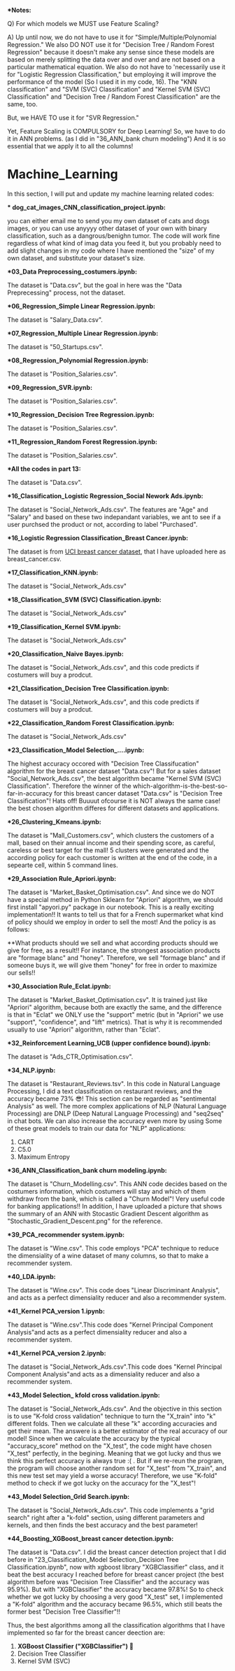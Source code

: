 <b> *Notes:</b>

Q) For which models we MUST use Feature Scaling?

A) Up until now, we do not have to use it for "Simple/Multiple/Polynomial Regression." We also DO NOT use it for "Decision Tree / Random Forest Regression" because it doesn't make any sense since these models are based on merely splitting the data over and over and are not based on a particular mathematical equation. We also do not have to 'necessarily use it for "Logistic Regression Classification," but employing it will improve the performance of the model (So I used it in my code, 16). The "KNN classification" and "SVM (SVC) Classification" and "Kernel SVM (SVC) Classification" and "Decision Tree / Random Forest Classification" are the same, too.

But, we HAVE TO use it for "SVR Regression."

Yet, Feature Scaling is COMPULSORY for Deep Learning! So, we have to do it in ANN problems. (as I did in "36_ANN_bank churn modeling") And it is so essential that we apply it to all the columns!

# Machine_Learning
In this section, I will put and update my machine learning related codes:


<b>* dog_cat_images_CNN_classification_project.ipynb:</b>

you can either email me to send you my own dataset of cats and dogs images, or you can use anyyyy other dataset of your own with binary classification, such as a dangrous/benighn tumor. The code will work fine regardless of what kind of imag data you feed it, but you probably need to add slight changes in my code where I have mentioned the "size" of my own dataset, and substitute your dataset's size.


<b> *03_Data Preprocessing_costumers.ipynb:</b>

The dataset is "Data.csv", but the goal in here was the "Data Preprecessing" process, not the dataset.

<b> *06_Regression_Simple Linear Regression.ipynb:</b>

The dataset is "Salary_Data.csv".

<b> *07_Regression_Multiple Linear Regression.ipynb:</b>

The dataset is "50_Startups.csv".

<b> *08_Regression_Polynomial Regression.ipynb:</b>

The dataset is "Position_Salaries.csv".

<b> *09_Regression_SVR.ipynb:</b>

The dataset is "Position_Salaries.csv".

<b> *10_Regression_Decision Tree Regression.ipynb:</b>
  
  The dataset is "Position_Salaries.csv".
  
  <b> *11_Regression_Random Forest Regression.ipynb:</b>
  
  The dataset is "Position_Salaries.csv".
  
  <b> *All the codes in part 13:</b>
  
  The dataset is "Data.csv".
  
  <b> *16_Classification_Logistic Regression_Social Nework Ads.ipynb:</b>
  
  The dataset is "Social_Network_Ads.csv". The features are "Age" and "Salary" and based on these two indepandant variables, we ant to see if a user purchsed the product or not, according to label "Purchased".
  
  <b> *16_Logistic Regression Classification_Breast Cancer.ipynb:</b>
  
  The dataset is from <a href="https://archive.ics.uci.edu/ml/datasets/Breast+Cancer+Wisconsin+%28Original%29">UCI breast cancer dataset</a>, that I have uploaded here as breast_cancer.csv.
  
  <b> *17_Classification_KNN.ipynb:</b>
  
  The dataset is "Social_Network_Ads.csv"
  
  
  <b> *18_Classification_SVM (SVC) Classification.ipynb:</b>
  
  The dataset is "Social_Network_Ads.csv"
  
  <b> *19_Classification_Kernel SVM.ipynb:</b>
  
  The dataset is "Social_Network_Ads.csv"
  
  <b> *20_Classification_Naive Bayes.ipynb:</b>
  
  The dataset is "Social_Network_Ads.csv", and this code predicts if costumers will buy a prodcut.
  
  <b> *21_Classification_Decision Tree Classification.ipynb:</b>
  
  The dataset is "Social_Network_Ads.csv", and this code predicts if costumers will buy a prodcut.
  
  <b> *22_Classification_Random Forest Classification.ipynb:</b>
  
  The dataset is "Social_Network_Ads.csv"
  
  <b> *23_Classification_Model Selection_....ipynb:</b>
  
  The highest accuracy occored with "Decision Tree Classifucation" algorithm for the breast cancer dataset "Data.csv"! But for a sales dataset "Social_Network_Ads.csv", the best algorithm became "Kernel SVM (SVC) Classification". Therefore the winner of the which-algorithm-is-the-best-so-far-in-accuracy for this breast cancer dataset "Data.csv" is "Decision Tree Classification"! Hats off! Buuuut ofcourse it is NOT always the same case! the best chosen algorithm differes for different datasets and applications.


<b> *26_Clustering_Kmeans.ipynb:</b>

The dataset is "Mall_Customers.csv", which clusters the customers of a mall, based on their annual income and their spending score, as careful, careless or best target for the mall! 5 clusters were generated and the according policy for each customer is written at the end of the code, in a sepearte cell, within 5 command lines.

<b> *29_Association Rule_Apriori.ipynb:</b>

The dataset is "Market_Basket_Optimisation.csv". And since we do NOT have a special method in Python Sklearn for "Apriori" algorithm, we should first install "apyori.py" package in our notebook. This is a really exciting implementation!! It wants to tell us that for a French supermarket what kind of policy should we employ in order to sell the most! And the policy is as follows:

**What products should we sell and what according products should we give for free, as a result!! For instance, the strongest association products are "formage blanc" and "honey". Therefore, we sell "formage blanc" and if someone buys it, we will give them "honey" for free in order to maximize our sells!!
  
  <b> *30_Association Rule_Eclat.ipynb:</b>
  
  The dataset is "Market_Basket_Optimisation.csv". It is trained just like "Apriori" algorithm, because both are exactly the same, and the difference is that in "Eclat" we ONLY use the "support" metric (but in "Apriori" we use "support", "confidence", and "lift" metrics). That is why it is recommended usually to use "Apriori" algorithm, rather than "Eclat".
  
  <b> *32_Reinforcement Learning_UCB (upper confidence bound).ipynb:</b>
  
  The dataset is "Ads_CTR_Optimisation.csv".
  
  <b> *34_NLP.ipynb:</b>
  
   The dataset is "Restaurant_Reviews.tsv". In this code in Natural Language Processing, I did a text classification on restaurant reviews, and the accuracy became 73% 😎!
   This section can be regarded as "sentimental Analysis" as well. The more complex applications of NLP (Natural Language Processing) are DNLP (Deep Natural Language Processing) and "seq2seq" in chat bots. We can also increase the accuracy even more by using Some of these great models to train our data for "NLP" applications:
   <ol>
      <li>CART</li>
      <li>C5.0</li>
      <li>Maximum Entropy</li>
  </ol>
  
  <b> *36_ANN_Classification_bank churn modeling.ipynb:</b> 
  
  The dataset is "Churn_Modelling.csv". This ANN code decides based on the costumers information, which costumers will stay and which of them withdraw from the bank, which is called a "Churn Model"! Very useful code for banking applications!! In addition, I have uploaded a picture that shows the summary of an ANN with Stocastic Gradient Descent algorithm as "Stochastic_Gradient_Descent.png" for the reference.

<b> *39_PCA_recommender system.ipynb:</b>

The dataset is "Wine.csv". This code employs "PCA" technique to reduce the dimensiality of a wine dataset of many columns, so that to make a recommender system.

<b> *40_LDA.ipynb:</b>

The dataset is "Wine.csv". This code does "Linear Discriminant Analysis", and acts as a perfect dimensiality reducer and also a recommender system.

<b> *41_Kernel PCA_version 1.ipynb:</b>

The dataset is "Wine.csv".This code does "Kernel Principal Component Analysis"and acts as a perfect dimensiality reducer and also a recommender system.

<b> *41_Kernel PCA_version 2.ipynb:</b>

The dataset is "Social_Network_Ads.csv".This code does "Kernel Principal Component Analysis"and acts as a dimensiality reducer and also a recommender system.

<b> *43_Model Selection_ kfold cross validation.ipynb:</b>

The dataset is "Social_Network_Ads.csv". And the objective in this section is to use "K-fold cross validation" technique to turn the "X_train" into "k" different folds. Then we calculate all these "k" according accuracies and get their mean. The answere is a better estimator of the real accuracy of our model! Since when we calculate the accuracy by the typical "accuracy_score" method on the "X_test", the code might have chosen "X_test" perfectly, in the begining. Meaning that we got lucky and thus we think this perfect accuracy is always true :( . But if we re-reun the program, the program will choose another random set for "X_test" from "X_train", and this new test set may yield a worse accuracy! Therefore, we use "K-fold" method to check if we got lucky on the accuracy for the "X_test"! 

<b> *43_Model Selection_Grid Search.ipynb:</b>

The dataset is "Social_Network_Ads.csv". This code implements a "grid search" right after a "k-fold" section, using different parameters and kernels, and then finds the best accuracy and the best parameter!

<b> *44_Boosting_XGBoost_breast cancer detection.ipynb:</b>

The dataset is "Data.csv". I did the breast cancer detection project that I did before in "23_Classification_Model Selection_Decision Tree Classification.ipynb", now with xgboost library "XGBClassifier" class, and it beat the best accuracy I reached before for breast cancer project (the best algorithm before was "Decision Tree Classifier" and the accuracy was 95.9%). But with "XGBClassifier" the accuracy became 97.8%! So to check whether we got lucky by choosing a very good "X_test" set, I implemented a "K-fold" algorithm and the accuracy became 96.5%, which still beats the former best "Decision Tree Classifier"!!

Thus, the best algorithms among all the classification algorithms that I have implemented so far for the breast cancer deection are:
<ol>
  <li><strong> XGBoost Classifier ("XGBClassifier") 🌟</strong></li> 
  <li> Decision Tree Classifier</li> 
  <li> Kernel SVM (SVC)</li> 
</ol>
